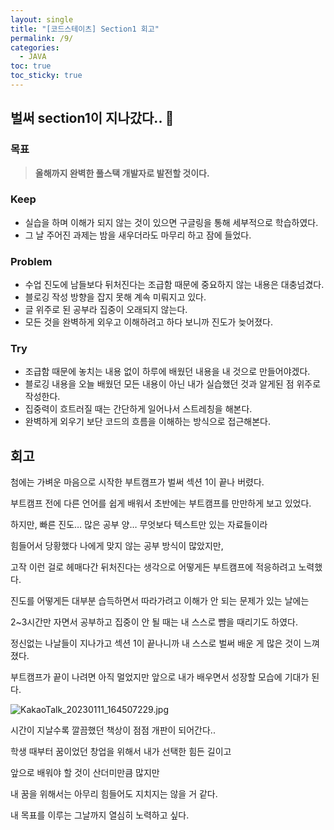 ```yaml
---
layout: single
title: "[코드스테이츠] Section1 회고"
permalink: /9/
categories:
  - JAVA
toc: true
toc_sticky: true
---
```


## 벌써 section1이 지나갔다.. 🤣

### 목표

> **올해까지 완벽한 풀스택 개발자로 발전할 것이다.**
> 

### Keep

- 실습을 하며 이해가 되지 않는 것이 있으면 구글링을 통해 세부적으로 학습하였다.
- 그 날 주어진 과제는 밤을 새우더라도 마무리 하고 잠에 들었다.

### Problem

- 수업 진도에 남들보다 뒤처진다는 조급함 때문에 중요하지 않는 내용은 대충넘겼다.
- 블로깅 작성 방향을 잡지 못해 계속 미뤄지고 있다.
- 글 위주로 된 공부라 집중이 오래되지 않는다.
- 모든 것을 완벽하게 외우고 이해하려고 하다 보니까 진도가 늦어졌다.

### Try

- 조급함 때문에 놓치는 내용 없이 하루에 배웠던 내용을 내 것으로 만들어야겠다.
- 블로깅 내용을 오늘 배웠던 모든 내용이 아닌 내가 실습했던 것과 알게된 점 위주로 작성한다.
- 집중력이 흐트러질 때는 간단하게 일어나서 스트레칭을 해본다.
- 완벽하게 외우기 보단 코드의 흐름을 이해하는 방식으로 접근해본다.

## 회고

첨에는 가벼운 마음으로 시작한 부트캠프가 벌써 섹션 1이 끝나 버렸다.

부트캠프 전에 다른 언어를 쉽게 배워서 초반에는 부트캠프를 만만하게 보고 있었다.

하지만, 빠른 진도… 많은 공부 양… 무엇보다 텍스트만 있는 자료들이라

힘들어서 당황했다 나에게 맞지 않는 공부 방식이 많았지만,

고작 이런 걸로 헤매다간 뒤처진다는 생각으로 어떻게든 부트캠프에 적응하려고 노력했다.

진도를 어떻게든 대부분 습득하면서 따라가려고 이해가 안 되는 문제가 있는 날에는

2~3시간만 자면서 공부하고 집중이 안 될 때는 내 스스로 뺨을 때리기도 하였다.

정신없는 나날들이 지나가고 섹션 1이 끝나니까 내 스스로 벌써 배운 게 많은 것이 느껴졌다.

부트캠프가 끝이 나려면 아직 멀었지만 앞으로 내가 배우면서 성장할 모습에 기대가 된다.

![KakaoTalk_20230111_164507229.jpg](%5B%E1%84%8F%E1%85%A9%E1%84%83%E1%85%B3%E1%84%89%E1%85%B3%E1%84%90%E1%85%A6%E1%84%8B%E1%85%B5%E1%84%8E%E1%85%B3%5D%20Section1%20%E1%84%92%E1%85%AC%E1%84%80%E1%85%A9%20664f8fa73adf490f83b89a7be6a8d5bb/KakaoTalk_20230111_164507229.jpg)

시간이 지날수록 깔끔했던 책상이 점점 개판이 되어간다..

학생 때부터 꿈이었던 창업을 위해서 내가 선택한 힘든 길이고

앞으로 배워야 할 것이 산더미만큼 많지만

내 꿈을 위해서는 아무리 힘들어도 지치지는 않을 거 같다.

내 목표를 이루는 그날까지 열심히 노력하고 싶다.
